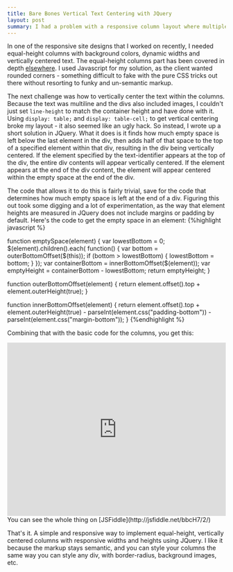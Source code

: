 ```yaml
---
title: Bare Bones Vertical Text Centering with JQuery
layout: post
summary: I had a problem with a responsive column layout where multiples lines of text needed to be vertically centered inside the columns no matter how tall they were. This JQuery snippet fixed it.
---
```


In one of the responsive site designs that I worked on recently, I needed equal-height columns with background colors, dynamic widths and vertically centered text. The equal-height columns part has been covered in depth [elsewhere](https://www.google.com/search?q=equal+height+columns). I used Javascript for my solution, as the client wanted rounded corners - something difficult to fake with the pure CSS tricks out there without resorting to funky and un-semantic markup.

The next challenge was how to vertically center the text within the columns. Because the text was multiline and the divs also included images, I couldn't just set `line-height` to match the container height and have done with it. Using `display: table;` and `display: table-cell;` to get vertical centering broke my layout - it also seemed like an ugly hack. So instead, I wrote up a short solution in JQuery. What it does is it finds how much empty space is left below the last element in the div, then adds half of that space to the top of a specified element within that div, resulting in the div being vertically centered. If the element specified by the text-identifier appears at the top of the div, the entire div contents will appear vertically centered. If the element appears at the end of the div content, the element will appear centered within the empty space at the end of the div.


The code that allows it to do this is fairly trivial, save for the code that determines how much empty space is left at the end of a div. Figuring this out took some digging and a lot of experimentation, as the way that element heights are measured in JQuery does not include margins or padding by default. Here's the code to get the empty space in an element:
{%highlight javascript %}

function emptySpace(element) {
	var lowestBottom = 0; 
	$(element).children().each( function() { 
	var bottom = outerBottomOffset($(this)); 
		if (bottom > lowestBottom) { lowestBottom = bottom; } 
	}); 
	var containerBottom = innerBottomOffset($(element)); 
	var emptyHeight = containerBottom - lowestBottom; 
	return emptyHeight;
}

function outerBottomOffset(element) { 
	return element.offset().top + element.outerHeight(true); 
} 

function innerBottomOffset(element) { 
	return element.offset().top 
		   + element.outerHeight(true) 
		   - parseInt(element.css("padding-bottom")) 
		   - parseInt(element.css("margin-bottom")); 
} 
{%endhighlight %}

Combining that with the basic code for the columns, you get this:
<iframe width="100%" height="400" src="http://jsfiddle.net/bbcH7/2/embedded/" allowfullscreen="allowfullscreen" frameborder="0"></iframe>
You can see the whole thing on [JSFiddle](http://jsfiddle.net/bbcH7/2/)

That's it. A simple and responsive way to implement equal-height, vertically centered columns with responsive widths and heights using JQuery. I like it because the markup stays semantic, and you can style your columns the same way you can style any div, with border-radius, background images, etc.
